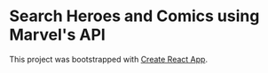 # Search Heroes and Comics using Marvel's API

This project was bootstrapped with [Create React App](https://github.com/facebook/create-react-app).


